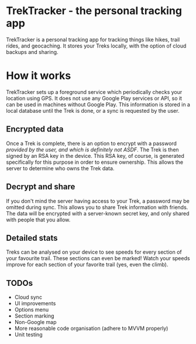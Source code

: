 # TrekTracker - the personal tracking app

TrekTracker is a personal tracking app for tracking things like hikes, trail rides, and geocaching. It stores your Treks locally, with the
option of cloud backups and sharing.

# How it works
TrekTracker sets up a foreground service which periodically checks your location using GPS. It does not use any Google Play services or API,
so it can be used in machines without Google Play. This information is stored in a local database until the Trek is done, or a sync is requested
by the user.

## Encrypted data
Once a Trek is complete, there is an option to encrypt with a password *provided by the user, and which is definitely not ASDF*. The Trek is then
signed by an RSA key in the device. This RSA key, of course, is generated specifically for this purpose in order to ensure ownership. This allows
the server to determine who owns the Trek data.

## Decrypt and share
If you don't mind the server having access to your Trek, a password may be omitted during sync. This allows you to share Trek information with
friends. The data will be encrypted with a server-known secret key, and only shared with people that you allow. 

## Detailed stats
Treks can be analysed on your device to see speeds for every section of your favourite trail. These sections can even be marked! Watch your speeds
improve for each section of your favorite trail (yes, even the climb).

## TODOs
 - Cloud sync
 - UI improvements 
 - Options menu
 - Section marking
 - Non-Google map 
 - More reasonable code organisation (adhere to MVVM properly)
 - Unit testing
